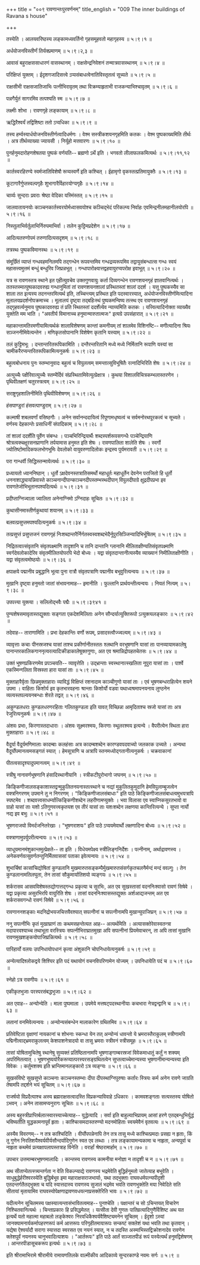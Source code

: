 +++
title = "००९ रावणान्तःपुरवर्णनम्"
title_english = "009 The inner buildings of Ravana s house"

+++


तस्येति । आलयवरिष्ठस्य लङ्कामध्यवर्तिनो गृहसमूहवतो महागृहस्य  ॥  ५।९।१
 ॥   

  

अर्धयोजनविस्तीर्णं तिर्यक्प्रमाणम्  ॥  ५।९।२,३  ॥   

  

आवासं बहुराक्षससाधारणं वासस्थानम् । राक्षसेन्द्रनिवेशनं
तन्मात्रवासस्थानम्  ॥  ५।९।४  ॥   

  

परिक्षिप्तं युक्तम् । ईदृशगजादिसत्त्वे ऽप्यसंबाधत्वेनातिविस्तृतत्वं
सूच्यते  ॥  ५।९।५  ॥   

  

राक्षसीभी राक्षसजातिजाभिः पत्नीभिरावृतम् तथा विक्रम्याहृताभी
राजकन्याभिश्चावृतम्  ॥  ५।९।६  ॥   

  

पन्नगैर्युतं सागरमिव तत्पश्यति स्म  ॥  ५।९।७  ॥   

  

लक्ष्मीः शोभा । रावणगृहे लङ्कायाम्  ॥  ५।९।८  ॥   

  

ऋद्धिरैश्वर्यं तद्विशिष्टा ततो ऽप्यधिका  ॥  ५।९।९  ॥   

  

तस्य हर्म्यस्यार्धयोजनविस्तीर्णत्वादिधर्मणः । वेश्म सस्त्रीकशयनगृहमिति
कतकः । वेश्म पुष्पकाख्यमिति तीर्थः । अत्र तीर्थव्याख्या ज्यायसी ।
निर्यूहो मत्तवारणः  ॥  ५।९।१०  ॥   

  

पुनर्हनुमदारोहणशेषतया पुष्पकं वर्णयति-- ब्रह्मणो ऽर्थे इति । भगवतो
लीलाफलकमित्यर्थः  ॥  ५।९।११,१२  ॥   

  

कार्तस्वरहिरण्ये स्वर्मजातिविशेषौ रूप्यस्वर्णे इति कश्चित् । ईहामृगो
वृकस्तत्प्रतिमायुक्तैः  ॥  ५।९।१३  ॥   

  

कूटागारैर्गुप्तस्वल्पगृहैः शुभागारैर्विहारयोग्यगृहैः  ॥  ५।९।१४  ॥   

  

चार्व्यः सुन्दराः प्रवराः श्रेष्ठा वेदिका यस्मिंस्तत्  ॥  ५।९।१५  ॥   

  

जालवातायनयोः काञ्चनकार्तस्वरयोर्मध्वासवयोश्च कञ्चिद्भेदं परिकल्प्य
निर्वाहः एवमिन्द्रनीलमहानीलयोरपि  ॥  ५।९।१६  ॥   

  

निस्तुलाभिर्वर्तुलाभिर्निरुपमाभिर्वा । तलेन कुट्टिमप्रदेशेन  ॥  ५।९।१७
 ॥   

  

आदित्यतरुणोपमं तरुणादित्यसदृशम्  ॥  ५।९।१८  ॥   

  

तत्रस्थः पुष्पकविमानस्थः  ॥  ५।९।१९  ॥   

  

संमूर्छिंतं व्याप्तं गन्धवहमनिलमपि तद्गन्धेन रूपवन्तमिव गन्धद्रव्यरूपमिव
तद्वायुसंबन्धात्स गन्धः स्वयं महासत्त्वमुत्तमं बन्धुं बन्धुरिव
जिघ्रन्नभूत् । गन्धापारोक्ष्यात्तद्वहवायुरप्यपरोक्ष इवाभूत्  ॥  ५।९।२०
 ॥   

  

यत्र स रावणस्तत्र स्थाने इत एहीत्युवचेव उक्तगुणवायुः कर्ता दिव्यगन्धेन
रावणशयनगृहं ज्ञातवानित्यर्थः । ततस्तस्मात्पुष्पकादवरुह्य गन्धानुमितां
तां रावणशयनशालां प्रस्थितस्तां शालां ददर्श । यत्तु पुष्पकस्यैव सा शाला
तत इत्यस्य तदनन्तरमित्यर्थ इति, तच्चिन्त्यम् प्रस्थित इति पदस्वारस्यात्,
अर्धयोजनविस्तीर्णमित्यादिना मूलालयप्रदर्शनोपक्रमाच्च । मूलालयं दृष्ट्वा
तद्बहिःस्थं पुष्पकमन्विष्य तत्स्थ एव रावणशयनगृहं तद्गृहवर्त्यनुमाय
पुष्पकादवरुह्य तं प्रति स्थितस्तां ददर्शेत्येव न्याय्यमिति कतकः ।
यत्त्वित्यादिनोक्ता व्याख्यैव युक्तेति मम भाति । "अवतीर्य विमानाच्च
हनुमान्मारुतात्मजः" इत्यग्रे उपसंहारात्  ॥  ५।९।२१ ॥   

  

महाकान्तामतिरमणीयामित्यर्थकं शालाविशेषणम् कान्तां कमनीयम् तां शालमेव
विशिनष्टि-- मणीत्यादिना श्रियः सञ्जननीमिवेत्यन्तेन । मणिकृतसोपानानि
विशेषेण कृतानि यस्याम्  ॥  ५।९।२२  ॥   

  

तलं कुट्टिमभूः । दन्तान्तरितरूपिकामिति । दन्तैरन्तरितानि मध्ये मध्ये
निर्मितानि रूपाणि यस्यां सा चामीकरैरप्यन्तरितरूपिकामित्यनुकर्षः  ॥ 
५।९।२३  ॥   

  

बहुत्वबोधनाय पुनः स्तम्भानुवादः बहुत्वं च विपुलत्वम् समन्तात्सुविभूषितैः
रत्नादिभिरिति शेषः  ॥  ५।९।२४  ॥   

  

अत्युच्चैः पक्षैरिवात्युच्चैः स्तम्भैर्दिवं
संप्रस्थितामिवेत्युत्प्रेक्षात्र । कुथया विशालविचित्रकम्भलास्तरणेन ।
पृथिवीलक्षणं चतुरस्त्रत्वम्  ॥  ५।९।२५  ॥   

  

सराष्ट्रगृहशालिनीमिति पृथिवीविशेषणम्  ॥  ५।९।२६  ॥   

  

हंसपाण्डुरां हंसवत्पाण्डुराम्  ॥  ५।९।२७  ॥   

  

कल्माषी शबलवर्णां वसिष्ठगौः । अनेन सर्वानन्ददायित्वं रिपूणामधृष्यत्वं च
सर्वमनोरथपूरकत्वं च सूच्यते । वर्णस्य देहकान्तेः प्रसाधिनीं संपादिकाम्
 ॥  ५।९।२८ ॥   

  

तां शालां ददर्शेति पूर्वेण संबन्धः । पञ्चभिरिन्द्रियार्थैः
शब्दस्पर्शरूपसगन्धैः पञ्चेन्द्रियाणि श्रोत्रत्वक्चक्षूरसनघ्राणानि
तर्पयामास हनुमत इति शेषः । रावणपालिता शालेति शेषः । स्वर्गो
ज्योतिष्टोमादिकफलभोगभूमिः देवलोको वायुवरुणादिलोकः इन्द्रस्य पुर्यमरावती
 ॥  ५।९।२९  ॥   

  

परा गान्धर्वी सिद्धिस्तन्मायेत्यर्थः  ॥  ५।९।३०  ॥   

  

प्रध्यायतो ध्याननिष्ठान् । धूर्तो ऽक्षदेवनस्तत्रातिसमर्थो महाधूर्तः
महाधूर्तेन देवनेन पराजितो हि धूर्तो धननाशाद्ध्यायन्निवास्ते
काञ्चनान्दीपान्काञ्चनदीपस्तम्भस्थदीपान् विपुलदीपाग्रे क्षुद्रदीपप्रभा इव
रावणतेजोभिभूतानपश्यदित्यर्थः  ॥  ५।९।३१  ॥   

  

प्रदीप्ताग्निज्वाला ज्वालिता अनेनाग्निमो ऽग्निदाहः सूचितः  ॥  ५।९।३२  ॥   

  

कुथासीनमास्तीर्णकुथायां शयानम्  ॥  ५।९।३३  ॥   

  

बलवत्प्रसुप्तमपश्यदित्यनुकर्षः  ॥  ५।९।३४  ॥   

  

तत्प्रसुप्तं प्रसुप्तजनं रावणगृहं
निःशब्दान्तरैर्निर्गतस्वस्वशब्दभेदैर्नूपुरसिञ्जिन्यादिभिर्भूषितम्  ॥ 
५।९।३५  ॥   

  

निद्रितत्वात्संवृतानि संवृतपक्ष्माणि तादृशानि च तानि दान्तानि ग्लानानि
मीलिताक्षीण्यतिसंवृतपक्ष्माणि स्वर्गदेवलोकादेरिव संवृतमीलितयोपरपि भेदो
बोध्यः । यद्वा संवृतदान्तानीत्यस्यैव व्याख्यानं निमीलिताक्षीणीति । यद्वा
संवृतत्वमोष्ठयोः  ॥  ५।९।३६  ॥   

  

क्षपाक्षये पद्मानीव प्रबुद्धानि भूत्वा पुना रात्रौ संवृतपत्राणि पद्मानीव
बभूवुरित्यन्वयः  ॥  ५।९।३७  ॥   

  

मुखानि दृष्ट्वा हनुमतो जातां संभावनामाह-- इमानीति । फुल्लानि
प्रार्थयन्तीत्यन्वयः । नियतं नित्यम्  ॥  ५।९।३८  ॥   

  

उपपत्त्या युक्त्या । सलिलोद्भवैः पद्मैः  ॥  ५।९।३९४१  ॥   

  

पुण्यशेषसमावृतास्तद्युक्ताः सङ्गता एकदेशमिलिताः अनेन
सौन्दर्यात्युक्तिरूपो ऽत्युक्त्यलङ्कारः  ॥  ५।९।४२  ॥   

  

तदेवाह-- ताराणामिति । प्रभा देहकान्तिः वर्णो रूपम्,
प्रसादस्त्वौज्ज्वल्यम्  ॥  ५।९।४३  ॥   

  

व्यावृत्ताः कचाः पीनस्रजश्च यासां ताश्च प्रकीर्णानीतस्ततः श्लथानि
वरभूषणानि यासां ताः पानव्यायामकालेषु
पानान्तरकालिकगाननृत्यरत्यादिक्रीडाकालेषूक्तगुणाः, अत एव
श्रमान्निद्रोपहतचेतसः  ॥  ५।९।४४  ॥   

  

उक्तं भूषणप्रकिरणमेव प्रपञ्चयति-- व्यावृत्तेति । उद्भ्रान्ताः
स्वस्थानात्स्खलिता नूपुरा यासां ताः । पार्श्वे एकस्मिन्गलिता विस्रस्ता
हारा यासां ताः  ॥  ५।९।४५  ॥   

  

मुक्ताहारैर्वृताः छिन्नमुक्ताहाराः व्याविद्धं विक्षिप्तं रशनादाम
काञ्चीगुणो यासां ताः । एवं भूषणबन्धराहित्येन शयने उपमा । वाहिताः किशोर्य
इव कृतभारवहनाः श्रान्ताः किशोर्यो वडवा यथाध्वश्रमापनयनाय लुण्ठनेन
व्यत्यस्तपल्ययनबन्धाः शेरते तद्वत्  ॥  ५।९।४६  ॥   

  

अकुण्डलधराः कुण्डलधरणरहिताः गलितकुण्डला इति यावत् विच्छिन्ना आमृदिताश्च
स्रजो यासां ताः अत्र रेजुरित्यनुकर्षः  ॥  ५।९।४७  ॥   

  

अंशवः प्रभाः, किरणास्तदाधाराः । अंशवः सूक्ष्मरश्मयः, किरणाः स्थूलरश्मय
इत्यन्ये । वैपरीत्येन स्थिता हारा मुक्ताहाराः  ॥  ५।९।४८  ॥   

  

वैदूर्या वैदूर्यमणिमालाः कादम्बाः कलहंसाः अत्र कादम्बशब्देन
कारण्डवपदवाच्यो जलकाक उच्यते । अन्यथा वैदूर्योपमानत्वमसङ्गतं स्यात् ।
हेमसूत्राणि च अत्रापि स्तनमध्योद्गतानीत्यनुकर्षः । चक्रवाकानां  

पीतत्वसादृश्यादुपमानत्वम्  ॥  ५।९।४९  ॥   

  

स्त्रीषु नानावर्णभूषणानि हंसादिस्थानीयानि । स्त्रीकटीपुरोभागो जघनम्  ॥ 
५।९।५०  ॥   

  

किङ्किणीजालसङ्काशास्तद्वन्मुकुलितनयनास्तत्स्थाने च नद्यां
मुकुलितकुमुदानि हेमविपुलाम्बुजत्वेन वक्त्रनिगरणम् उपमाने तु न निगरणम् ।
"किङ्किणीजालसंबाधाः" इति पाठे किङ्किणीजालसंबाधत्वमुभयत्रापि स्पष्टमेव ।
शब्दवत्त्वसाधर्म्यात्किङ्किणीशब्देन लहरीणामप्युक्तेः । भवा विलासा एव
स्वाप्निकसुरतभावो वा ग्राहो यासां ताः यशो ऽतिगुणवत्त्वकृतयश एव तीरं
यासां ताः यशःशब्देन लक्षणया कान्तिरित्यन्ये । सुप्ता नार्यो नद्य इव बभुः
 ॥  ५।९।५१  ॥   

  

भूषणराजयो विमर्दजनितरेखाः । "भूषणराशयः" इति पाठे ऽप्ययमेवार्थो
लक्षणादिना बोध्यः  ॥  ५।९।५२  ॥   

  

वक्त्राणामुपर्युपरीत्यन्वयः  ॥  ५।९।५३  ॥   

  

व्याधूयमानमंशुकान्तमुत्प्रेक्षते-- ता इति । विधेयमपेक्ष्य
स्त्रीलिङ्गनिर्देशः । पत्नीनाम्, अर्थाद्रावणस्य ।
अनेकवर्णवत्सुवर्णतन्तुनिर्मितवाससां पताका इवेत्यन्वयः  ॥  ५।९।५४  ॥   

  

शुभार्चिषां कासांचिद्योषितां कुण्डलानि
मुखमारुतसङ्कम्पैर्मुखमारुतसंसर्गकृतचलनैर्मन्दं मन्दं ववल्गुः । तेन
कुण्डलानामतिलघुता, तेन तासां सौकुमार्यातिशयो व्यङ्गयः  ॥  ५।९।५५  ॥   

  

शर्करासव आसवविशेषस्तद्योगात्तद्गन्धः प्रकृत्या च सुरभिः, अत एव
सुखस्तासां वदननिःश्वासो रावणं सिषेवे । यद्वा प्रकृत्या असुरभिरपि
वायुरिति शेषः । तासां वदननिःश्वासस्तद्युक्तः अर्शआद्यजन्तम् अत एव
शर्करासवगन्धो रावणं सिषेवे  ॥  ५।९।५६  ॥   

  

रावणाननशङ्काः मदनिद्रोभयजचित्तवैवश्यात् सपत्नीनां च सपत्नीनामपि
मुखान्युपाजिघ्रन्  ॥  ५।९।५७  ॥   

  

ननु सपत्नीभिः कृतं मुखाघ्राणं ताः कथमसहन्तेत्यत आह-- अत्यर्थमिति ।
अत्यासक्तेरेवास्वतन्त्रा मदापारवश्याच्च तथाभूता वरस्त्रियः
सपत्नीभिराघ्रातमुखा अपि सपत्नीनां प्रियमेवाचरन्, ता अपि तासां मुखानि
रावणमुखशङ्कयोपाजिघ्रन्नित्यर्थः  ॥  ५।९।५८  ॥   

  

पारिहार्यो वलयः उपनिधायोपधानं कृत्वा अंशुकानि चोपनिधायेत्यनुकर्षः  ॥ 
५।९।५९  ॥   

  

अन्येत्यादिश्लोकद्वये शिश्यिर इति पदं यथायोगं वचनविपरिणामेन योज्यम् ।
उपनिधायेति पदं च  ॥  ५।९।६०  ॥   

  

स्नेहो ऽत्र रावणीयः  ॥  ५।९।६१  ॥   

  

एकीकृतभुजाः परस्परसंबद्धभुजाः  ॥  ५।९।६२  ॥   

  

अत एवाह-- अन्योन्येति । माला पुष्पमाला । उपमेये मत्तषट्पदस्थानीयाः
कचभारा नेत्रद्वन्द्वानि च  ॥  ५।९।६३  ॥   

  

लतानां वनमिवेत्यन्वयः । अन्योन्यसंबन्धेन मालाकारेण ग्रथितमिव  ॥ 
५।९।६४ ॥   

  

प्रतिवेष्टिता वृक्षाणां नायकानां च शोभनाः स्कन्धा येन तत् अन्योन्यं
धावन्तो ये भ्रमरास्तैराकुलम् स्त्रीणामपि पद्मिनीत्वाद्भ्रमराकुलत्वम्
केशपाशनेत्रादयो वा तासु भ्रमराः स्त्रीवनं स्त्रीसमूहः  ॥  ५।९।६५  ॥   

  

तासां योषितामुचितेषु स्थानेषु सुव्यक्तं प्रतिष्ठितानामपि
भूषणाङ्गाम्बरस्रजां विवेकमाधातुं कर्तुं न शक्यम् अपरिमितत्वात् ।
भूषणभूष्ययोरैकरूप्यात्परस्परसङ्ग्रथितत्वेन सुप्तत्वाच्चेमान्यस्या
भूषणानीमान्यन्यस्या इति विवेकः । कर्तुमशक्य इति भ्रान्तिमानलङ्कारो ऽत्र
व्यङ्ग्यः  ॥  ५।९।६६  ॥   

  

सुखसंविष्टे सुखसुप्ते काञ्चनाः काञ्चनस्तम्भाः दीपा दीपस्थाग्निपुरुषाः
कर्तारः स्त्रियः कर्म अनेन रावणे जाग्रति तेषामपि तद्दर्शने भयं सूचितम्
 ॥  ५।९।६७  ॥   

  

राजर्षयो विप्रदैत्याश्च अस्य ब्रह्मराक्षसत्वादस्ति विप्रकन्याविवाहे
ऽधिकारः । कामवशङ्गताः सत्यस्तस्य योषितो ऽभवन् । अनेन तासामप्यनुरागः
सूचितः  ॥  ५।९।६८  ॥   

  

अस्य बहुस्त्रीप्राप्तिर्बलात्स्वारस्याच्चेत्याह-- युद्धेत्यादि । सर्वा
इति बाहुल्याभिप्रायम् आसां हरणे एतद्बन्धुभिर्युद्धं भविष्यतीति
युद्धकामनापूर्वं हृताः । काश्चित्समदास्तरुण्यो मदनमोहिताः स्वयमेवैनं
वृतवत्यः  ॥  ५।९।६९  ॥   

  

अस्यैव विवरणम्-- न तत्र काश्चिदिति । वीर्योपपन्नेनापि तेन तत्र तासु
मध्ये काश्चित्प्रमदाः प्रसह्य न हृताः, किं तु गुणेन
निरतिशयैश्वर्यवीर्यसौन्दर्यादिगुणेन स्वत एव लब्धाः । तत्र
लङ्कायामन्यकामा च नाहृता, अन्यपूर्वा च नाहृता कथमेवं
प्रत्यक्षापलापस्तत्राह विनेति । वरार्हां श्रेष्ठरामार्हाम्  ॥  ५।९।७०
 ॥   

  

उपचार उत्तमाम्बरभूषणमालादिः । कान्तस्य रावणस्य कामनीया मनोज्ञा न तादृशी
च न  ॥  ५।९।७१  ॥   

  

अथ सीताप्येतत्स्त्र्यन्तर्गता न वेति विकल्प्याद्ये रावणस्य भद्रमेवेति
बुद्धिर्हनूमतो जातेत्याह बभूवेति । साधुबुद्धेर्हरीश्वरस्येति
बुद्धिर्बभूव इमा महाराक्षसराजभार्याः, यथा तद्भुक्ताः
राघवधर्मपत्न्यपीदृशी एतदन्तर्गतैतद्भुक्ता च यदि स्यात्तदास्य रावणस्य
सुजातं भद्रमेव भवति रावणभुक्तेति मया निवेदिते सति सीतायां मृतायामिव
राघवस्योपेक्षणाद्रावणवधयत्नाप्रसक्तेरिति भावः  ॥  ५।९।७२  ॥   

  

यदीत्यनेन सूचितमस्य पक्षस्यात्यन्तासंभावितत्वमाह-- पुनश्चेति ।
पक्षान्तरं च सो ऽचिन्तयत् विचारेण निश्चितवानित्यर्थः । चिन्ताप्रकारः हि
प्रसिद्धमेतत् । यत्सीता देवी गुणतः पातिव्रत्यादिगुणैर्विशिष्ट अथ यत
इत्यर्थे यतो महात्मा महाबलो लङ्केश्वरः निरवधिकैश्वर्यवैशिष्ट्यमनेन
सूचितम् । ईदृशो ऽस्यां जानक्यामनार्यकर्मापहरणरूपं कर्म आत्तरूपः
परिगृहीतमायारूपः सन्कष्टं सक्लेशं यथा भवति तथा कृतवान् । यद्येषा
ऐश्वर्यादौ सरागा स्यात्तदा स्वरसत एव नयनं स्यात्, न च तदस्ति
अस्माभिस्तद्विक्रोशनादेव रावणेन क्लेशपूर्वं नयनस्य चानुभवादित्याशयः ।
"आर्तरूपः" इति पाठे आर्तं सञ्जातपीडं रूपं यस्येत्यर्थं हनुमद्विशेषणम् ।
आन्तरपीडासूचकरूप इत्यर्थः  ॥  ५।९।७३  ॥   

  

इति श्रीरामाभिरामे श्रीरामीये रामायणतिलके वाल्मीकीय आदिकाव्ये
सुन्दरकाण्डे नवमः सर्गः  ॥  ५।९  ॥   

  


